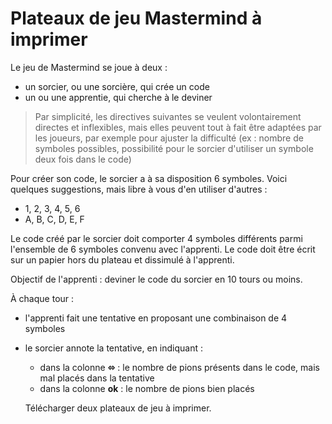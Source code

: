 # Plateaux de jeu Mastermind à imprimer

Le jeu de Mastermind se joue à deux :

- un sorcier, ou une sorcière, qui crée un code
- un ou une apprentie, qui cherche à le deviner

> Par simplicité, les directives suivantes se veulent volontairement directes et inflexibles, mais elles peuvent tout à fait être adaptées par les joueurs, par exemple pour ajuster la difficulté (ex : nombre de symboles possibles, possibilité pour le sorcier d'utiliser un symbole deux fois dans le code)

Pour créer son code, le sorcier a à sa disposition 6 symboles. Voici quelques suggestions, mais libre à vous d'en utiliser d'autres :

- 1, 2, 3, 4, 5, 6
- A, B, C, D, E, F

Le code créé par le sorcier doit comporter 4 symboles différents parmi l'ensemble de 6 symboles convenu avec l'apprenti. Le code doit être écrit sur un papier hors du plateau et dissimulé à l'apprenti.

Objectif de l'apprenti : deviner le code du sorcier en 10 tours ou moins.

À chaque tour :

- l'apprenti fait une tentative en proposant une combinaison de 4 symboles
- le sorcier annote la tentative, en indiquant :
  - dans la colonne **⬄** : le nombre de pions présents dans le code, mais mal placés dans la tentative
  - dans la colonne **ok** : le nombre de pions bien placés

  Télécharger deux plateaux de jeu à imprimer.
